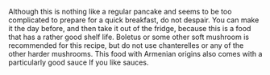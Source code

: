 Although this is nothing like a regular pancake and seems to be too complicated to prepare for a quick breakfast, do not despair. You can make it the day before, and then take it out of the fridge, because this is a food that has a rather good shelf life. Boletus or some other soft mushroom is recommended for this recipe, but do not use chanterelles or any of the other harder mushrooms. This food with Armenian origins also comes with a particularly good sauce If you like sauces.